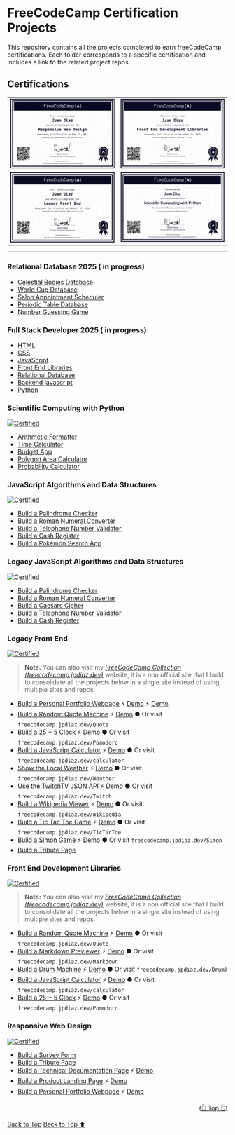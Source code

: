 <div id="top"></div>

# FreeCodeCamp Certification Projects

This repository contains all the projects completed to earn freeCodeCamp certifications. Each folder corresponds to a specific certification and includes a link to the related project repos.

## Certifications

|                                                                                                                                               |                                                                                                                                                                                 |
| --------------------------------------------------------------------------------------------------------------------------------------------- | ------------------------------------------------------------------------------------------------------------------------------------------------------------------------------- |
| [![responsiveWebDesign](./certifications/responsiveWebDesign.png)](https://www.freecodecamp.org/certification/1diazdev/responsive-web-design) | [![frontEndDevLibraries](./certifications/frontEndDevLibraries.png)](https://www.freecodecamp.org/certification/1diazdev/front-end-development-libraries)                       |
| [![legacyFrontEnd](./certifications/legacyFrontEnd.png)](https://www.freecodecamp.org/certification/1diazdev/legacy-front-end)                | [![scientificComputingWithPython](./certifications/scientificComputingWithPython.png)](https://www.freecodecamp.org/certification/1diazdev/scientific-computing-with-python-v7) |

---

### Relational Database 2025 ( in progress)

- [Celestial Bodies Database](./RelationalDatabase/CelestialBodiesDatabase/README.md)
- [World Cup Database](./RelationalDatabase/WorldCupDatabase/README.md)
- [Salon Appointment Scheduler]()
- [Periodic Table Database]()
- [Number Guessing Game]()

### Full Stack Developer 2025 ( in progress)

- [HTML](./FullStackDeveloper/Html/)
- [CSS](./FullStackDeveloper/Css/)
- [JavaScript](./FullStackDeveloper/Js/)
- [Front End Libraries](./FullStackDeveloper/FrontEndLibraries/)
- [Relational Database](./FullStackDeveloper/RelationalDatabase/)
- [Backend javascript](./FullStackDeveloper/BackendJavaScript/)
- [Python](./FullStackDeveloper/Python/)

<!-- ### Data Analysis with Python
- [Mean-Variance-Standard Deviation Calculator](./DataAnalysiswithPython)
- [Demo graphic Data Analyzer](./DataAnalysiswithPython)
- [Medical Data Visualizer](./DataAnalysiswithPython)
- [Page View Time Series Visualizer](./DataAnalysiswithPython)
- [Sea Level Predictor](./DataAnalysiswithPython) -->

<!-- ### Machine Learning with Python
- [Rock Paper Scissors](./MachineLearningwithPython)
- [Cat and Dog Image Classifier](./MachineLearningwithPython)
- [Book Recommendation Engine using KNN](./MachineLearningwithPython)
- [Linear Regression Health Costs Calculator](./MachineLearningwithPython)
- [Neural Network SMS Text Classifier](./MachineLearningwithPython) -->

### Scientific Computing with Python

<!-- [Certified in 2025](https://www.freecodecamp.org/certification/1diazdev/scientific-computing-with-python-v7) -->

[![Certified](https://img.shields.io/badge/freeCodeCamp_Certified_in_2025-0A0A23.svg?style=for-the-badge&logo=freeCodeCamp&logoColor=white)](https://www.freecodecamp.org/certification/1diazdev/scientific-computing-with-python-v7)

- [Arithmetic Formatter](./ScientificComputingWithPython/ArithmeticFormatter)
- [Time Calculator](./ScientificComputingWithPython/TimeCalculator)
- [Budget App](./ScientificComputingWithPython/BudgetApp)
- [Polygon Area Calculator](./ScientificComputingwithPython/PolygonAreaCalculator)
- [Probability Calculator](./ScientificComputingWithPython/ProbabilityCalculator)

### JavaScript Algorithms and Data Structures

[![Certified](https://img.shields.io/badge/freeCodeCamp_Certified_in_2025-0A0A23.svg?style=for-the-badge&logo=freeCodeCamp&logoColor=white)]()

- [Build a Palindrome Checker](./JavaScriptAlgorithmsAndDataStructures/PalindromeChecker)
- [Build a Roman Numeral Converter](./JavaScriptAlgorithmsAndDataStructures/RomanNumeralConverter)
- [Build a Telephone Number Validator](./JavaScriptAlgorithmsAndDataStructures/TelephoneNumberValidator)
- [Build a Cash Register](./JavaScriptAlgorithmsAndDataStructures/CashRegister)
- [Build a Pokémon Search App](./JavaScriptAlgorithmsAndDataStructures/PokemonSearchApp)

### Legacy JavaScript Algorithms and Data Structures

[![Certified](https://img.shields.io/badge/freeCodeCamp_Certified_in_2025-0A0A23.svg?style=for-the-badge&logo=freeCodeCamp&logoColor=white)]()

- [Build a Palindrome Checker](./LegacyJavaScriptAlgorithmsAndDataStructures/PalindromeChecker)
- [Build a Roman Numeral Converter](./LegacyJavaScriptAlgorithmsAndDataStructures/RomanNumeralConverter)
- [Build a Caesars Cipher](./LegacyJavaScriptAlgorithmsAndDataStructures/CaesarsCipher)
- [Build a Telephone Number Validator](./LegacyJavaScriptAlgorithmsAndDataStructures/TelephoneNumberValidator)
- [Build a Cash Register](./LegacyJavaScriptAlgorithmsAndDataStructures/CashRegister)

### Legacy Front End

 <!--  [Certified in 2024](https://www.freecodecamp.org/certification/1diazdev/legacy-front-end) -->

[![Certified](https://img.shields.io/badge/freeCodeCamp_Certified_in_2024-0A0A23.svg?style=for-the-badge&logo=freeCodeCamp&logoColor=white)](https://www.freecodecamp.org/certification/1diazdev/legacy-front-end)

> **Note:** You can also visit my _[FreeCodeCamp Collection (freecodecamp.jpdiaz.dev)](https://freecodecamp.jpdiaz.dev)_ website, it is a non official site that I build to consolidate all the projects below in a single site instead of using multiple sites and repos.

- [Build a Personal Portfolio Webpage](https://github.com/JuanPabloDiaz/freecodecamp) ⚡ [Demo](https://freecodecamp.jpdiaz.dev) ⚡ [Demo](https://codepen.io/1diazdev/pen/EzNaQV)
- [Build a Random Quote Machine](https://github.com/JuanPabloDiaz/random-quote-generator) ⚡ [Demo](https://quote.jpdiaz.dev) ● Or visit `freecodecamp.jpdiaz.dev/Quote`
- [Build a 25 + 5 Clock](https://github.com/JuanPabloDiaz/25-5_clock) ⚡ [Demo](https://25.jpdiaz.dev) ● Or visit `freecodecamp.jpdiaz.dev/Pomodoro`
- [Build a JavaScript Calculator](https://github.com/JuanPabloDiaz/calculator) ⚡ [Demo](https://math.jpdiaz.dev) ● Or visit `freecodecamp.jpdiaz.dev/calculator`
- [Show the Local Weather](https://github.com/JuanPabloDiaz/weather) ⚡ [Demo](https://weather.jpdiaz.dev) ● Or visit `freecodecamp.jpdiaz.dev/Weather`
- [Use the TwitchTV JSON API](https://github.com/JuanPabloDiaz/twitch) ⚡ [Demo](https://twitch.jpdiaz.dev) ● Or visit `freecodecamp.jpdiaz.dev/Twitch`
- [Build a Wikipedia Viewer](https://github.com/JuanPabloDiaz/wikipediaViewer) ⚡ [Demo](https://wiki.jpdiaz.dev) ● Or visit `freecodecamp.jpdiaz.dev/Wikipedia`
- [Build a Tic Tac Toe Game](https://github.com/JuanPabloDiaz/ticTacToe) ⚡ [Demo](https://tictactoe.jpdiaz.dev) ● Or visit `freecodecamp.jpdiaz.dev/TicTacToe`
- [Build a Simon Game](https://github.com/JuanPabloDiaz/simonGame) ⚡ [Demo](https://simon.jpdiaz.dev) ● Or visit `freecodecamp.jpdiaz.dev/Simon`
- [Build a Tribute Page ](https://codepen.io/1diazdev/pen/wJWJEZ?editors=1000)

### Front End Development Libraries

 <!--  [Certified in 2023](https://www.freecodecamp.org/certification/1diazdev/front-end-development-libraries) -->

[![Certified](https://img.shields.io/badge/freeCodeCamp_Certified_in_2023-0A0A23.svg?style=for-the-badge&logo=freeCodeCamp&logoColor=white)](https://www.freecodecamp.org/certification/1diazdev/front-end-development-libraries)

> **Note:** You can also visit my _[FreeCodeCamp Collection (freecodecamp.jpdiaz.dev)](https://freecodecamp.jpdiaz.dev)_ website, it is a non official site that I build to consolidate all the projects below in a single site instead of using multiple sites and repos.

- [Build a Random Quote Machine](https://github.com/JuanPabloDiaz/random-quote-generator) ⚡ [Demo](https://quote.jpdiaz.dev) ● Or visit `freecodecamp.jpdiaz.dev/Quote`
- [Build a Markdown Previewer](https://github.com/JuanPabloDiaz/markdownPreviewer) ⚡ [Demo](https://markdown.jpdiaz.dev) ● Or visit `freecodecamp.jpdiaz.dev/Markdown`
- [Build a Drum Machine](https://github.com/JuanPabloDiaz/drumMachine) ⚡ [Demo](https://drum.jpdiaz.dev) ● Or visit `freecodecamp.jpdiaz.dev/Drum)`
- [Build a JavaScript Calculator](https://github.com/JuanPabloDiaz/calculator) ⚡ [Demo](https://math.jpdiaz.dev) ● Or visit `freecodecamp.jpdiaz.dev/calculator`
- [Build a 25 + 5 Clock](https://github.com/JuanPabloDiaz/25-5_clock) ⚡ [Demo](https://25.jpdiaz.dev) ● Or visit `freecodecamp.jpdiaz.dev/Pomodoro`

### Responsive Web Design

 <!-- [![Certified](https://img.shields.io/badge/freeCodeCamp_Certified_in_2022-0A0A23.svg?style=for-the-badge&logo=freeCodeCamp&logoColor=white)](https://www.freecodecamp.org/certification/1diazdev/responsive-web-design) -->

 <!--  [Certified in 2022](https://www.freecodecamp.org/certification/1diazdev/responsive-web-design) -->

[![Certified](https://img.shields.io/badge/freeCodeCamp_Certified_in_2022-0A0A23.svg?style=for-the-badge&logo=freeCodeCamp&logoColor=white)](https://www.freecodecamp.org/certification/1diazdev/responsive-web-design)

- [Build a Survey Form](https://codepen.io/1diazdev/pen/KLNpgw)
- [Build a Tribute Page](https://codepen.io/1diazdev/pen/wJWJEZ?editors=1000)
- [Build a Technical Documentation Page](https://github.com/JuanPabloDiaz/doc) ⚡ [Demo](https://docs.jpdiaz.dev)
- [Build a Product Landing Page](https://github.com/JuanPabloDiaz/landingZone) ⚡ [Demo](https://lp.jpdiaz.dev)
- [Build a Personal Portfolio Webpage](https://github.com/JuanPabloDiaz/jpdiaz) ⚡ [Demo](https://jpdiaz.dev)

<p align="right">(<a href="#top">👆 Top 👆</a>)</p>
<a href="#" onclick="scrollToTop(); return false;">Back to Top</a>
<a href="#top" onclick="scrollToTop(); return false;">Back to Top ⬆</a>
